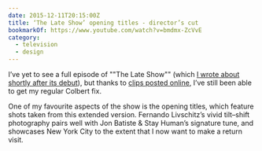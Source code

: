 ```yaml
---
date: 2015-12-11T20:15:00Z
title: ‘The Late Show’ opening titles - director’s cut
bookmarkOf: https://www.youtube.com/watch?v=bmdmx-ZcVvE
category:
  - television
  - design
---
```


I’ve yet to see a full episode of ""The Late Show"" (which [I wrote about shortly after its debut][1]), but thanks to [clips posted online][2], I’ve still been able to get my regular Colbert fix.

One of my favourite aspects of the show is the opening titles, which feature shots taken from this extended version. Fernando Livschitz’s vivid tilt–shift photography pairs well with Jon Batiste & Stay Human’s signature tune, and showcases New York City to the extent that I now want to make a return visit.

[1]: /2015/259/a1/stephen_colbert_late_show/
[2]: https://www.youtube.com/channel/UCMtFAi84ehTSYSE9XoHefig
